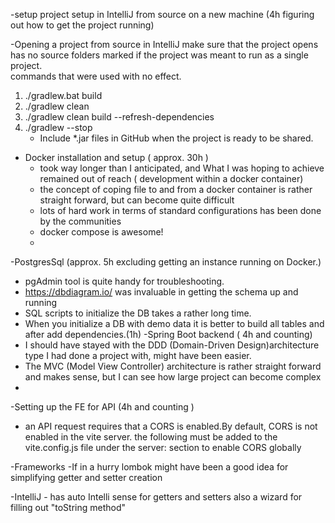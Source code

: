 -setup project setup in IntelliJ from source on a new machine (4h figuring out how to get the project running)

-Opening a project from source in IntelliJ make sure that the project opens has no source folders marked if the project was meant to run as a single project.<br>
    commands that were used with no effect. 
1) ./gradlew.bat build
2) ./gradlew clean
3) ./gradlew clean build --refresh-dependencies
4) ./gradlew --stop
   - Include *.jar files in GitHub when the project is ready to be shared.

- Docker installation and setup ( approx. 30h )
  - took way longer than I anticipated, and What I was hoping to achieve remained out of reach ( development within a docker container)
  - the concept of coping file to and from a docker container is rather straight forward, but can become quite difficult
  - lots of hard work in terms of standard configurations has been done by the communities 
  - docker compose is awesome! 
  - 
-PostgresSql (approx. 5h excluding getting an instance running on Docker.)
  - pgAdmin tool is quite handy for troubleshooting.
  -  https://dbdiagram.io/ was invaluable in getting the schema up and running 
  - SQL scripts to initialize the DB takes a rather long time.
  - When you initialize a DB with demo data  it is better to build all tables and after add dependencies.(1h)
-Spring Boot backend ( 4h and counting)
  - I should have stayed with the  DDD  (Domain-Driven Design)architecture type I had done a project with, might have been easier.
  - The MVC (Model View Controller) architecture is rather straight forward and makes sense, but I can see how large project can become complex 
  - 
-Setting up the FE for API (4h and counting )
  - an API request requires that a CORS is enabled.By default, CORS is not enabled in the vite server. the following must be added to the vite.config.js file under the server: section to enable CORS globally

-Frameworks
    -If in a hurry lombok might have been a good idea for simplifying getter and setter creation

-IntelliJ
    - has auto Intelli sense for getters and setters also a wizard for filling out "toString method"